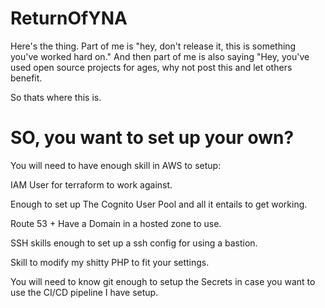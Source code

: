 # ReturnOfYNA

Here's the thing.   Part of me is "hey, don't release it, this is something you've worked hard on."  And then part of me is also saying "Hey, you've used open source projects for ages, why not post this and let others benefit.

So thats where this is.


# SO, you want to set up your own?
You will need to have enough skill in AWS to setup:

IAM User for terraform to work against.  

Enough to set up The Cognito User Pool and all it entails to get working.  

Route 53 + Have a Domain in a hosted zone to use.  

SSH skills enough to set up a ssh config for using a bastion.  

Skill to modify my shitty PHP to fit your settings.  


You will need to know git enough to setup the Secrets in case you want to use the CI/CD pipeline I have setup.
